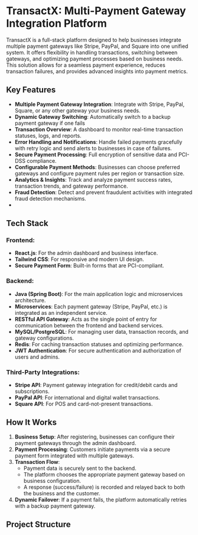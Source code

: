 # TransactX: Multi-Payment Gateway Integration Platform

TransactX is a full-stack platform designed to help businesses integrate multiple payment gateways like Stripe, PayPal, and Square into one unified system. It offers flexibility in handling transactions, switching between gateways, and optimizing payment processes based on business needs. This solution allows for a seamless payment experience, reduces transaction failures, and provides advanced insights into payment metrics.

## Key Features

- **Multiple Payment Gateway Integration**: Integrate with Stripe, PayPal, Square, or any other gateway your business needs.
- **Dynamic Gateway Switching**: Automatically switch to a backup payment gateway if one fails
- **Transaction Overview**: A dashboard to monitor real-time transaction statuses, logs, and reports.
- **Error Handling and Notifications**: Handle failed payments gracefully with retry logic and send alerts to businesses in case of failures.
- **Secure Payment Processing**: Full encryption of sensitive data and PCI-DSS compliance.
- **Configurable Payment Methods**: Businesses can choose preferred gateways and configure payment rules per region or transaction size.
- **Analytics & Insights**: Track and analyze payment success rates, transaction trends, and gateway performance.
- **Fraud Detection**: Detect and prevent fraudulent activities with integrated fraud detection mechanisms.
- 
## Tech Stack

### Frontend:
- **React.js**: For the admin dashboard and business interface.
- **Tailwind CSS**: For responsive and modern UI design.
- **Secure Payment Form**: Built-in forms that are PCI-compliant.

### Backend:
- **Java (Spring Boot)**: For the main application logic and microservices architecture.
- **Microservices**: Each payment gateway (Stripe, PayPal, etc.) is integrated as an independent service.
- **RESTful API Gateway**: Acts as the single point of entry for communication between the frontend and backend services.
- **MySQL/PostgreSQL**: For managing user data, transaction records, and gateway configurations.
- **Redis**: For caching transaction statuses and optimizing performance.
- **JWT Authentication**: For secure authentication and authorization of users and admins.

### Third-Party Integrations:
- **Stripe API**: Payment gateway integration for credit/debit cards and subscriptions.
- **PayPal API**: For international and digital wallet transactions.
- **Square API**: For POS and card-not-present transactions.
  
## How It Works

1. **Business Setup**: After registering, businesses can configure their payment gateways through the admin dashboard.
2. **Payment Processing**: Customers initiate payments via a secure payment form integrated with multiple gateways.
3. **Transaction Flow**:
   - Payment data is securely sent to the backend.
   - The platform chooses the appropriate payment gateway based on business configuration.
   - A response (success/failure) is recorded and relayed back to both the business and the customer.
4. **Dynamic Failover**: If a payment fails, the platform automatically retries with a backup payment gateway.

## Project Structure

